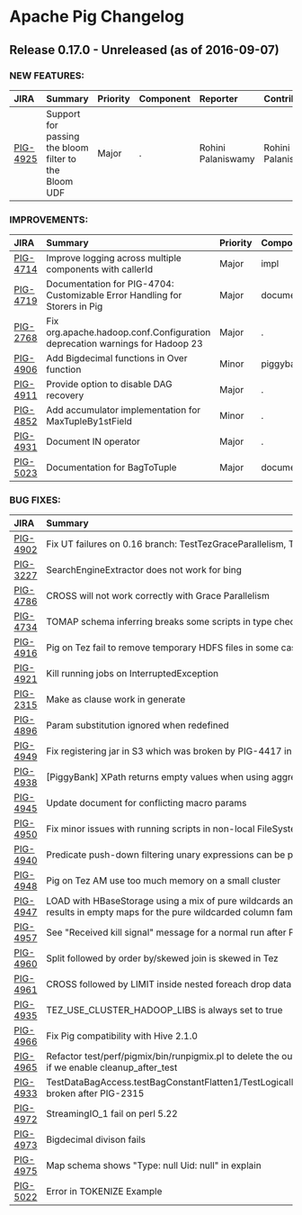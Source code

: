 
<!---
# Licensed to the Apache Software Foundation (ASF) under one
# or more contributor license agreements.  See the NOTICE file
# distributed with this work for additional information
# regarding copyright ownership.  The ASF licenses this file
# to you under the Apache License, Version 2.0 (the
# "License"); you may not use this file except in compliance
# with the License.  You may obtain a copy of the License at
#
#     http://www.apache.org/licenses/LICENSE-2.0
#
# Unless required by applicable law or agreed to in writing, software
# distributed under the License is distributed on an "AS IS" BASIS,
# WITHOUT WARRANTIES OR CONDITIONS OF ANY KIND, either express or implied.
# See the License for the specific language governing permissions and
# limitations under the License.
-->
# Apache Pig Changelog

## Release 0.17.0 - Unreleased (as of 2016-09-07)



### NEW FEATURES:

| JIRA | Summary | Priority | Component | Reporter | Contributor |
|:---- |:---- | :--- |:---- |:---- |:---- |
| [PIG-4925](https://issues.apache.org/jira/browse/PIG-4925) | Support for passing the bloom filter to the Bloom UDF |  Major | . | Rohini Palaniswamy | Rohini Palaniswamy |


### IMPROVEMENTS:

| JIRA | Summary | Priority | Component | Reporter | Contributor |
|:---- |:---- | :--- |:---- |:---- |:---- |
| [PIG-4714](https://issues.apache.org/jira/browse/PIG-4714) | Improve logging across multiple components with callerId |  Major | impl | Daniel Dai | Daniel Dai |
| [PIG-4719](https://issues.apache.org/jira/browse/PIG-4719) | Documentation for PIG-4704: Customizable Error Handling for Storers in Pig |  Major | documentation | Daniel Dai | Daniel Dai |
| [PIG-2768](https://issues.apache.org/jira/browse/PIG-2768) | Fix org.apache.hadoop.conf.Configuration deprecation warnings for Hadoop 23 |  Major | . | Fabian Alenius | Rohini Palaniswamy |
| [PIG-4906](https://issues.apache.org/jira/browse/PIG-4906) | Add Bigdecimal functions in Over function |  Minor | piggybank | Cristian Galán | Cristian Galán |
| [PIG-4911](https://issues.apache.org/jira/browse/PIG-4911) | Provide option to disable DAG recovery |  Major | . | Rohini Palaniswamy | Rohini Palaniswamy |
| [PIG-4852](https://issues.apache.org/jira/browse/PIG-4852) | Add accumulator implementation for MaxTupleBy1stField |  Minor | . | Eyal Allweil | Adam Szita |
| [PIG-4931](https://issues.apache.org/jira/browse/PIG-4931) | Document IN operator |  Major | . | Rohini Palaniswamy | Artem Ervits |
| [PIG-5023](https://issues.apache.org/jira/browse/PIG-5023) | Documentation for BagToTuple |  Major | documentation | Ian Cook | Ian Cook |


### BUG FIXES:

| JIRA | Summary | Priority | Component | Reporter | Contributor |
|:---- |:---- | :--- |:---- |:---- |:---- |
| [PIG-4902](https://issues.apache.org/jira/browse/PIG-4902) | Fix UT failures on 0.16 branch: TestTezGraceParallelism, TestPigScriptParser |  Major | . | Daniel Dai | Daniel Dai |
| [PIG-3227](https://issues.apache.org/jira/browse/PIG-3227) | SearchEngineExtractor does not work for bing |  Minor | piggybank | Danny Antonetti | Danny Antonetti |
| [PIG-4786](https://issues.apache.org/jira/browse/PIG-4786) | CROSS will not work correctly with Grace Parallelism |  Major | tez | Rohini Palaniswamy | Daniel Dai |
| [PIG-4734](https://issues.apache.org/jira/browse/PIG-4734) | TOMAP schema inferring breaks some scripts in type checking for bincond |  Major | . | Rohini Palaniswamy | Daniel Dai |
| [PIG-4916](https://issues.apache.org/jira/browse/PIG-4916) | Pig on Tez fail to remove temporary HDFS files in some cases |  Major | . | Daniel Dai | Daniel Dai |
| [PIG-4921](https://issues.apache.org/jira/browse/PIG-4921) | Kill running jobs on InterruptedException |  Major | . | Rohini Palaniswamy | Rohini Palaniswamy |
| [PIG-2315](https://issues.apache.org/jira/browse/PIG-2315) | Make as clause work in generate |  Major | . | Olga Natkovich | Daniel Dai |
| [PIG-4896](https://issues.apache.org/jira/browse/PIG-4896) | Param substitution ignored when redefined |  Minor | parser | Koji Noguchi | Koji Noguchi |
| [PIG-4949](https://issues.apache.org/jira/browse/PIG-4949) | Fix registering jar in S3 which was broken by PIG-4417 in Pig 0.16 |  Major | parser | Yishan Yang | Yishan Yang |
| [PIG-4938](https://issues.apache.org/jira/browse/PIG-4938) | [PiggyBank] XPath returns empty values when using aggregation method |  Minor | piggybank | Ivo Lenting | Nandor Kollar |
| [PIG-4945](https://issues.apache.org/jira/browse/PIG-4945) | Update document for conflicting macro params |  Trivial | documentation | Koji Noguchi | Koji Noguchi |
| [PIG-4950](https://issues.apache.org/jira/browse/PIG-4950) | Fix minor issues with running scripts in non-local FileSystems |  Minor | . | Peter Slawski | Peter Slawski |
| [PIG-4940](https://issues.apache.org/jira/browse/PIG-4940) | Predicate push-down filtering unary expressions can be pushed. |  Major | . | Ryan Blue | Ryan Blue |
| [PIG-4948](https://issues.apache.org/jira/browse/PIG-4948) | Pig on Tez AM use too much memory on a small cluster |  Major | tez | Daniel Dai | Daniel Dai |
| [PIG-4947](https://issues.apache.org/jira/browse/PIG-4947) | LOAD with HBaseStorage using a mix of pure wildcards and prefixed wildcards results in empty maps for the pure wildcarded column families. |  Major | grunt | Youngjin | Daniel Dai |
| [PIG-4957](https://issues.apache.org/jira/browse/PIG-4957) | See "Received kill signal" message for a normal run after PIG-4921 |  Major | . | Daniel Dai | Rohini Palaniswamy |
| [PIG-4960](https://issues.apache.org/jira/browse/PIG-4960) | Split followed by order by/skewed join is skewed in Tez |  Major | . | Rohini Palaniswamy | Rohini Palaniswamy |
| [PIG-4961](https://issues.apache.org/jira/browse/PIG-4961) | CROSS followed by LIMIT inside nested foreach drop data from result |  Major | . | Sergey Svinarchuk | Rohini Palaniswamy |
| [PIG-4935](https://issues.apache.org/jira/browse/PIG-4935) | TEZ\_USE\_CLUSTER\_HADOOP\_LIBS is always set to true |  Major | . | Rohini Palaniswamy | Rohini Palaniswamy |
| [PIG-4966](https://issues.apache.org/jira/browse/PIG-4966) | Fix Pig compatibility with Hive 2.1.0 |  Minor | build | Zach York | Zach York |
| [PIG-4965](https://issues.apache.org/jira/browse/PIG-4965) | Refactor test/perf/pigmix/bin/runpigmix.pl to delete the output of single test case if we enable cleanup\_after\_test |  Major | . | liyunzhang\_intel | liyunzhang\_intel |
| [PIG-4933](https://issues.apache.org/jira/browse/PIG-4933) | TestDataBagAccess.testBagConstantFlatten1/TestLogicalPlanBuilder.testQuery90  broken after PIG-2315 |  Major | . | Koji Noguchi | Koji Noguchi |
| [PIG-4972](https://issues.apache.org/jira/browse/PIG-4972) | StreamingIO\_1 fail on perl 5.22 |  Major | e2e harness | Daniel Dai | Daniel Dai |
| [PIG-4973](https://issues.apache.org/jira/browse/PIG-4973) | Bigdecimal divison fails |  Major | impl | Adam Szita | Adam Szita |
| [PIG-4975](https://issues.apache.org/jira/browse/PIG-4975) | Map schema shows "Type: null Uid: null" in explain |  Trivial | . | Koji Noguchi | Koji Noguchi |
| [PIG-5022](https://issues.apache.org/jira/browse/PIG-5022) | Error in TOKENIZE Example |  Major | documentation | Ian Cook | Ian Cook |


